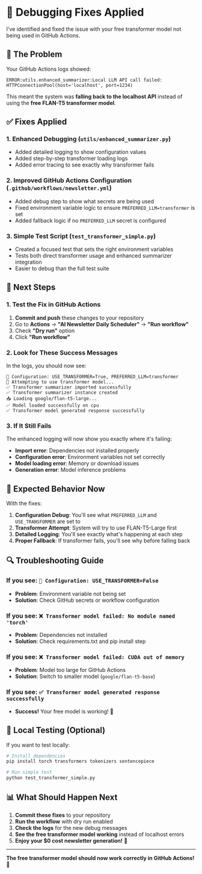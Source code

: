 # 🔧 Debugging Fixes Applied

I've identified and fixed the issue with your free transformer model not being used in GitHub Actions.

## 🐛 The Problem

Your GitHub Actions logs showed:
```
ERROR:utils.enhanced_summarizer:Local LLM API call failed: HTTPConnectionPool(host='localhost', port=1234)
```

This meant the system was **falling back to the localhost API** instead of using the **free FLAN-T5 transformer model**.

## ✅ Fixes Applied

### 1. **Enhanced Debugging** (`utils/enhanced_summarizer.py`)
- Added detailed logging to show configuration values
- Added step-by-step transformer loading logs
- Added error tracing to see exactly why transformer fails

### 2. **Improved GitHub Actions Configuration** (`.github/workflows/newsletter.yml`)
- Added debug step to show what secrets are being used
- Fixed environment variable logic to ensure `PREFERRED_LLM=transformer` is set
- Added fallback logic if no `PREFERRED_LLM` secret is configured

### 3. **Simple Test Script** (`test_transformer_simple.py`)
- Created a focused test that sets the right environment variables
- Tests both direct transformer usage and enhanced summarizer integration
- Easier to debug than the full test suite

## 🚀 Next Steps

### 1. **Test the Fix in GitHub Actions**
1. **Commit and push** these changes to your repository
2. Go to **Actions** → **"AI Newsletter Daily Scheduler"** → **"Run workflow"**
3. Check **"Dry run"** option
4. Click **"Run workflow"**

### 2. **Look for These Success Messages**
In the logs, you should now see:
```
🔧 Configuration: USE_TRANSFORMER=True, PREFERRED_LLM=transformer
🤖 Attempting to use transformer model...
✅ Transformer summarizer imported successfully
✅ Transformer summarizer instance created
📥 Loading google/flan-t5-large...
✅ Model loaded successfully on cpu
✅ Transformer model generated response successfully
```

### 3. **If It Still Fails**
The enhanced logging will now show you exactly where it's failing:
- **Import error**: Dependencies not installed properly
- **Configuration error**: Environment variables not set correctly
- **Model loading error**: Memory or download issues
- **Generation error**: Model inference problems

## 🎯 Expected Behavior Now

With the fixes:

1. **Configuration Debug**: You'll see what `PREFERRED_LLM` and `USE_TRANSFORMER` are set to
2. **Transformer Attempt**: System will try to use FLAN-T5-Large first
3. **Detailed Logging**: You'll see exactly what's happening at each step
4. **Proper Fallback**: If transformer fails, you'll see why before falling back

## 🔍 Troubleshooting Guide

### If you see: `🔧 Configuration: USE_TRANSFORMER=False`
- **Problem**: Environment variable not being set
- **Solution**: Check GitHub secrets or workflow configuration

### If you see: `❌ Transformer model failed: No module named 'torch'`
- **Problem**: Dependencies not installed
- **Solution**: Check requirements.txt and pip install step

### If you see: `❌ Transformer model failed: CUDA out of memory`
- **Problem**: Model too large for GitHub Actions
- **Solution**: Switch to smaller model (`google/flan-t5-base`)

### If you see: `✅ Transformer model generated response successfully`
- **Success!** Your free model is working! 🎉

## 🧪 Local Testing (Optional)

If you want to test locally:
```bash
# Install dependencies
pip install torch transformers tokenizers sentencepiece

# Run simple test
python test_transformer_simple.py
```

## 📊 What Should Happen Next

1. **Commit these fixes** to your repository
2. **Run the workflow** with dry run enabled
3. **Check the logs** for the new debug messages
4. **See the free transformer model working** instead of localhost errors
5. **Enjoy your $0 cost newsletter generation!** 🎉

---

**The free transformer model should now work correctly in GitHub Actions!** 🚀
